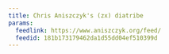 ```yaml
---
title: Chris Aniszczyk's (zx) diatribe
params:
  feedlink: https://www.aniszczyk.org/feed/
  feedid: 181b173179462da1d55dd04ef510399d
---
```

